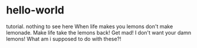 # hello-world
tutorial. nothing to see here
When life makes you lemons don't make lemonade. Make life take the lemons back! Get mad! I don't want your damn lemons! What am i supposed to do with these?!
